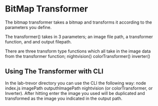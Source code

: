 # BitMap Transformer

The bitmap transformer takes a bitmap and transforms it according to the parameters you define.

The transformer() takes in 3 parameters; an image file path, a transformer function, and and output filepath.

There are three transform type functions which all take in the image data from the transformer function;
nightvision() 
colorTransformer()
inverter()

## Using The Transformer with CLI

In the lab-trevor directory you can use the CLI the following way:
node index.js imagePath outputhImagePath nightvision (or colorTransformer, or Inverter).  After hitting enter the image you used will be duplicated and transformed as the image you indicated in the output path.  